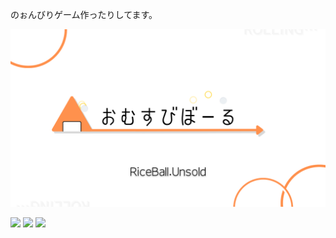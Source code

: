 のぉんびりゲーム作ったりしてます。

<!--
**UnsoldRB/UnsoldRB** is a ✨ _special_ ✨ repository because its `README.md` (this file) appears on your GitHub profile.

Here are some ideas to get you started:

- 🔭 I’m currently working on ...
- 🌱 I’m currently learning ...
- 👯 I’m looking to collaborate on ...
- 🤔 I’m looking for help with ...
- 💬 Ask me about ...
- 📫 How to reach me: ...
- 😄 Pronouns: ...
- ⚡ Fun fact: ...
-->

[![RiceBall's GitHub Banner](./profile.png)]()

![](https://img.shields.io/badge/C++-1572B6?style=flat&logo=html5&logoColor=white) ![](https://img.shields.io/badge/C＃-1572B6?style=flat&logo=html5&logoColor=white) ![](https://img.shields.io/badge/Java-1572B6?style=flat&logo=html5&logoColor=white)
